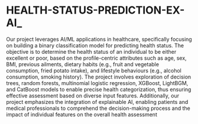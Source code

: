 # HEALTH-STATUS-PREDICTION-EX-AI_

Our project leverages AI/ML applications in healthcare, specifically focusing on building a binary classification model for predicting health status. The objective is to determine the health status of an individual to be either excellent or poor, based on the profile-centric attributes such as age, sex, BMI, previous ailments, dietary habits (e.g., fruit and vegetable consumption, fried potato intake), and lifestyle behaviours (e.g., alcohol consumption, smoking history). The project involves exploration of decision trees, random forests, multinomial logistic regression, XGBoost, LightBGM, and CatBoost models to enable precise health categorization, thus ensuring effective assessment based on diverse input features. Additionally, our project emphasizes the integration of explainable AI, enabling patients and medical professionals to comprehend the decision-making process and the impact of individual features on the overall health assessment

